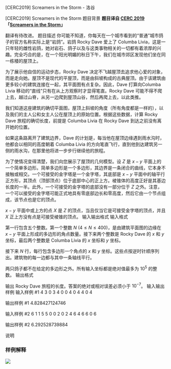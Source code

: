 



[CERC2019] Screamers in the Storm - 洛谷














[CERC2019] Screamers in the Storm
题目背景
**题目译自 [CERC 2019](https://contest.felk.cvut.cz/19cerc/solved.html) 「[Screamers in the Storm](https://contest.felk.cvut.cz/19cerc/solved/screamers.pdf)」**

翻译有待改进。
题目描述
你可能不知道，你每天在一个城市看到的“普通”城市鸽子的官方名称实际上是“岩鸽”。岩鸽 Rocky Dave 爱上了 Columba Livia，这是一只年轻的雌性岩鸽，她对岩石、鸽子以及与这类事物相关的一切都有着浓厚的兴趣。完全巧合的是，在一个阳光明媚的秋日下午，我们在城市郊区发现他们坐在同一栋楼的屋顶上。

为了展示他自信的运动步态，Rocky Dave 决定不飞越屋顶去追求他心爱的对象，而是走向她。屋顶不是现代的平屋顶，而是由斜坡构成的古典屋顶。由于该建筑由更多较小的建筑连接在一起，其平面图有点复杂。因此，Dave 打算向Columba Livia 移动的“直线”只有在从上方观察时才显得笔直。Rocky Dave 可能不得不爬上去，越过山脊，从另一边爬到屋顶山谷，然后再爬上去，以此类推。

我们知道这座建筑的确切平面图，屋顶上斜坡的角度（所有角度都是一样的），以及我们的主人公和女主人公在屋顶上的原始位置。根据这些数据，计算 Rocky Dave 旅程的确切长度，前提是 Columba Livia 在 Rocky Dave 到达之前没有离开她的位置。

如果这条路离开了建筑边界，Dave 的计划是，每当他在屋顶边缘遇到雨水沟时，他都会以相同的高度朝着 Columba Livia 的方向笔直飞行，直到他到达建筑另一侧的雨水沟，在那里他将进一步步行继续他的旅程。

为了使情况变得清楚，我们向您展示了屋顶的几何模型。设 $Z$ 是 $x-y$ 平面上的一个简单多边形。简单多边形是一个多边形，其边界是一条闭合的曲线，它本身不接触或相交。一个可接受的金字塔是一个金字塔，其底部是 $x-y$ 平面中的轴平行正方形，其顶点（顶部顶点）位于底部中心的正上方。棱锥体的高度正好是其基边长度的一半。此外，一个可接受的金字塔的底部没有一部分位于 $Z$ 之外。注意，一个可以接受的金字塔可能正式地具有零底部边长和零高度，然后它由一个节点组成，该节点也是它的顶点。

$x-y$ 平面中或上方的点 $X$ 是 $Z$ 的顶点，当且仅当它是可接受金字塔的顶点，并且 $X$ 正上方没有点是可接受棱锥的顶点。
输入输出格式
输入格式

第一行包含五个整数。第一个整数 $N\ (4\le N\le 400)$，是由建筑平面图的边缘在 $x-y$ 平面上形成的多边形的角点数量。接下来两个整数是 Rocky Dave 的 $x$ 和 $y$ 坐标，最后两个整数是 Columba Livia 的 $x$ 坐标和 $y$ 坐标。

接下来 $N$ 行，每行包含多边形一个角点的 $x$ 和 $y$ 坐标。这些点按逆时针顺序列出。建筑物的每一边都与其中一条轴线平行。

两只鸽子都不在给定的多边形之外。所有输入坐标都是绝对值最多为 $10^5$ 的整数。
输出格式

输出 Rocky Dave 旅程的长度。答案的绝对或相对误差必须小于 $10^{−7}$。
输入输出样例
输入样例 #1
4 3 0 3 4
0 0
4 0
4 4
0 4

输出样例 #1
4.828427124746

输入样例 #2
6 1 1 5 5
0 0
2 0
2 4
6 4
6 6
0 6

输出样例 #2
6.292528739884

说明
### 样例解释
![](https://cdn.luogu.com.cn/upload/image_hosting/vytjjbu0.png)






